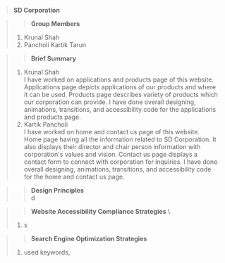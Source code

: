 > **SD Corporation**

> > **Group Members**
> 1. Krunal Shah
> 2. Pancholi Kartik Tarun

> > **Brief Summary**
> 1. Krunal Shah \
     I have worked on applications and products page of this website. Applications page depicts applications of our products and where it can be used. Products page describes variety of products which our corporation can provide. I have done overall designing, animations, transitions, and accessibility code for the applications and products page.
> 2. Kartik Pancholi \
     I have worked on home and contact us page of this website. Home page having all the information related to SD Corporation. It also displays their director and chair person information with corporation's values and vision. Contact us page displays a contact form to connect with corporation for inquiries. I have done overall designing, animations, transitions, and accessibility code for the home and contact us page.

> > **Design Principles** \
d

> > **Website Accessibility Compliance Strategies** \
> 1. s

> > **Search Engine Optimization Strategies**
> 1. used keywords,